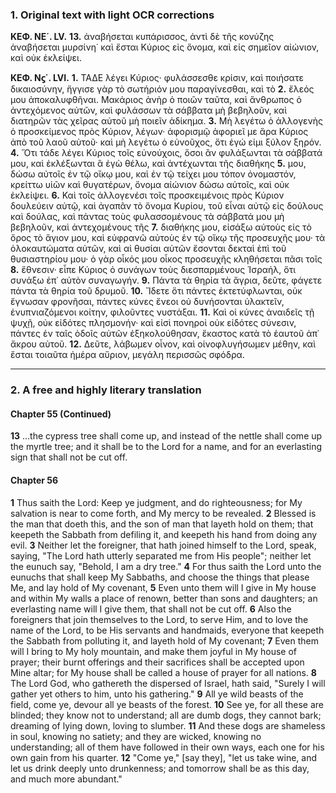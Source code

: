 ### 1. Original text with light OCR corrections

**ΚΕΦ. ΝΕ΄. LV.**
**13.** ἀναβήσεται κυπάρισσος, ἀντὶ δὲ τῆς κονύζης ἀναβήσεται μυρσίνη˙ καὶ ἔσται Κύριος εἰς ὄνομα, καὶ εἰς σημεῖον αἰώνιον, καὶ οὐκ ἐκλείψει.

**ΚΕΦ. Νϛ΄. LVI.**
**1.** ΤΑΔΕ λέγει Κύριος· φυλάσσεσθε κρίσιν, καὶ ποιήσατε δικαιοσύνην, ἤγγισε γὰρ τὸ σωτήριόν μου παραγίνεσθαι, καὶ τὸ
**2.** ἔλεός μου ἀποκαλυφθῆναι. Μακάριος ἀνὴρ ὁ ποιῶν ταῦτα, καὶ ἄνθρωπος ὁ ἀντεχόμενος αὐτῶν, καὶ φυλάσσων τὰ σάββατα μὴ βεβηλοῦν, καὶ διατηρῶν τὰς χεῖρας αὐτοῦ μὴ ποιεῖν ἀδίκημα.
**3.** Μὴ λεγέτω ὁ ἀλλογενὴς ὁ προσκείμενος πρὸς Κύριον, λέγων· ἀφορισμῷ ἀφοριεῖ με ἄρα Κύριος ἀπὸ τοῦ λαοῦ αὐτοῦ· καὶ μὴ λεγέτω ὁ εὐνοῦχος, ὅτι ἐγώ εἰμι ξύλον ξηρόν.
**4.** Ὅτι τάδε λέγει Κύριος τοῖς εὐνούχοις, ὅσοι ἂν φυλάξωνται τὰ σάββατά μου, καὶ ἐκλέξωνται ἃ ἐγὼ θέλω, καὶ ἀντέχωνται τῆς διαθήκης
**5.** μου, δώσω αὐτοῖς ἐν τῷ οἴκῳ μου, καὶ ἐν τῷ τείχει μου τόπον ὀνομαστόν, κρείττω υἱῶν καὶ θυγατέρων, ὄνομα αἰώνιον δώσω αὐτοῖς, καὶ οὐκ ἐκλείψει.
**6.** Καὶ τοῖς ἀλλογενέσι τοῖς προσκειμένοις πρὸς Κύριον δουλεύειν αὐτῷ, καὶ ἀγαπᾶν τὸ ὄνομα Κυρίου, τοῦ εἶναι αὐτῷ εἰς δούλους καὶ δούλας, καὶ πάντας τοὺς φυλασσομένους τὰ σάββατά μου μὴ βεβηλοῦν, καὶ ἀντεχομένους τῆς
**7.** διαθήκης μου, εἰσάξω αὐτοὺς εἰς τὸ ὄρος τὸ ἅγιον μου, καὶ εὐφρανῶ αὐτοὺς ἐν τῷ οἴκῳ τῆς προσευχῆς μου· τὰ ὁλοκαυτώματα αὐτῶν, καὶ αἱ θυσίαι αὐτῶν ἔσονται δεκταὶ ἐπὶ τοῦ θυσιαστηρίου μου· ὁ γὰρ οἶκός μου οἶκος προσευχῆς κληθήσεται πᾶσι τοῖς
**8.** ἔθνεσιν· εἶπε Κύριος ὁ συνάγων τοὺς διεσπαρμένους Ἰσραήλ, ὅτι συνάξω ἐπ᾿ αὐτὸν συναγωγήν.
**9.** Πάντα τὰ θηρία τὰ ἄγρια, δεῦτε, φάγετε πάντα τὰ θηρία τοῦ δρυμοῦ.
**10.** Ἴδετε ὅτι πάντες ἐκτετύφλωνται, οὐκ ἔγνωσαν φρονῆσαι, πάντες κύνες ἔνεοι οὐ δυνήσονται ὑλακτεῖν, ἐνυπνιαζόμενοι κοίτην, φιλοῦντες νυστάξαι.
**11.** Καὶ οἱ κύνες ἀναιδεῖς τῇ ψυχῇ, οὐκ εἰδότες πλησμονήν· καὶ εἰσὶ πονηροὶ οὐκ εἰδότες σύνεσιν, πάντες ἐν ταῖς ὁδοῖς αὐτῶν ἐξηκολούθησαν, ἕκαστος κατὰ τὸ ἑαυτοῦ ἀπ᾿ ἄκρου αὐτοῦ.
**12.** Δεῦτε, λάβωμεν οἶνον, καὶ οἰνοφλυγήσωμεν μέθην, καὶ ἔσται τοιαῦτα ἡμέρα αὔριον, μεγάλη περισσῶς σφόδρα.

---

### 2. A free and highly literary translation

#### Chapter 55 (Continued)

**13** ...the cypress tree shall come up,
    and instead of the nettle shall come up the myrtle tree;
    and it shall be to the Lord for a name,
    and for an everlasting sign that shall not be cut off.

#### Chapter 56

**1** Thus saith the Lord:
    Keep ye judgment, and do righteousness;
    for My salvation is near to come forth,
    and My mercy to be revealed.
**2** Blessed is the man that doeth this,
    and the son of man that layeth hold on them;
    that keepeth the Sabbath from defiling it,
    and keepeth his hand from doing any evil.
**3** Neither let the foreigner, that hath joined himself to the Lord,
    speak, saying, "The Lord hath utterly separated me from His people";
    neither let the eunuch say, "Behold, I am a dry tree."
**4** For thus saith the Lord unto the eunuchs
    that shall keep My Sabbaths,
    and choose the things that please Me,
    and lay hold of My covenant,
**5** Even unto them will I give in My house
    and within My walls a place of renown,
    better than sons and daughters;
    an everlasting name will I give them,
    that shall not be cut off.
**6** Also the foreigners that join themselves to the Lord,
    to serve Him, and to love the name of the Lord,
    to be His servants and handmaids,
    everyone that keepeth the Sabbath from polluting it,
    and layeth hold of My covenant;
**7** Even them will I bring to My holy mountain,
    and make them joyful in My house of prayer;
    their burnt offerings and their sacrifices shall be accepted upon Mine altar;
    for My house shall be called a house of prayer for all nations.
**8** The Lord God, who gathereth the dispersed of Israel, hath said,
    "Surely I will gather yet others to him, unto his gathering."
**9** All ye wild beasts of the field, come ye,
    devour all ye beasts of the forest.
**10** See ye, for all these are blinded;
    they know not to understand;
    all are dumb dogs, they cannot bark;
    dreaming of lying down, loving to slumber.
**11** And these dogs are shameless in soul,
    knowing no satiety;
    and they are wicked, knowing no understanding;
    all of them have followed in their own ways,
    each one for his own gain from his quarter.
**12** "Come ye," [say they], "let us take wine,
    and let us drink deeply unto drunkenness;
    and tomorrow shall be as this day,
    and much more abundant."
